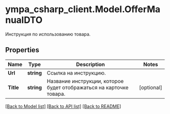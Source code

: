 # ympa_csharp_client.Model.OfferManualDTO
Инструкция по использованию товара. 

## Properties

Name | Type | Description | Notes
------------ | ------------- | ------------- | -------------
**Url** | **string** | Ссылка на инструкцию. | 
**Title** | **string** | Название инструкции, которое будет отображаться на карточке товара.  | [optional] 

[[Back to Model list]](../README.md#documentation-for-models) [[Back to API list]](../README.md#documentation-for-api-endpoints) [[Back to README]](../README.md)

